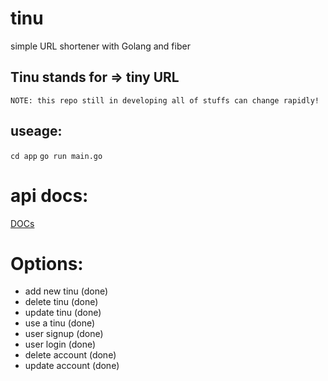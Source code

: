 # tinu
simple URL shortener with Golang and fiber

## Tinu stands for => tiny URL

`
NOTE: this repo still in developing all of stuffs can change rapidly!
`
## useage:
`cd app`
`go run main.go`

# api docs:
[DOCs](./docs/document.md)

# Options:
* add new tinu     (done) 
* delete tinu      (done) 
* update tinu      (done) 
* use a tinu       (done) 
* user signup      (done)
* user login       (done)
* delete account   (done)
* update account   (done)
